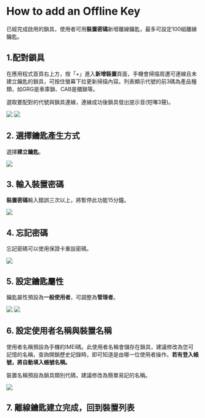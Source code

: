 # How to add an Offline Key

已經完成啟用的鎖具，使用者可用**裝置密碼**新增離線鑰匙，最多可設定100組離線鑰匙。

## 1.配對鎖具

在應用程式首頁右上方，按「+」進入**新增裝置**頁面，手機會掃描周遭可連線且未建立鑰匙的鎖具，可按住螢幕下拉更新掃描內容。列表顯示代號的前3碼為產品種類，如GRG是車庫鎖、CAB是櫃鎖等。

選取要配對的代號與鎖具連線，連線成功後鎖具發出提示音\(短嗶3聲\)。

![](../.gitbook/assets/screenshot_2019-11-15-16-50-36-686_com.userstar.phonekey.png) ![](../.gitbook/assets/screenshot_2019-11-15-16-54-44-098_com.userstar.phonekey.png)

## 2. 選擇鑰匙產生方式

選擇**建立鑰匙**。

![](../.gitbook/assets/screenshot_2019-11-15-17-30-05-770_com.userstar.phonekey.png)

## 3. 輸入裝置密碼

**裝置密碼**輸入錯誤三次以上，將暫停此功能15分鐘。

![](../.gitbook/assets/screenshot_2019-11-15-17-30-14-764_com.userstar.phonekey.png)

## 4. 忘記密碼

忘記密碼可以使用保證卡重設密碼。

![](../.gitbook/assets/screenshot_2019-11-15-17-21-08-279_com.userstar.phonekey.png)

## 5. 設定鑰匙屬性

鑰匙屬性預設為**一般使用者**，可調整為**管理者**。

![](../.gitbook/assets/screenshot_2019-11-15-17-30-31-863_com.userstar.phonekey.png) ![](../.gitbook/assets/screenshot_2019-11-15-17-30-41-096_com.userstar.phonekey.png)

## 6. 設定使用者名稱與裝置名稱

使用者名稱預設為手機的IMEI碼。此使用者名稱會儲存在鎖具，建議修改為您可記憶的名稱，查詢開鎖歷史記錄時，即可知道是由哪一位使用者操作。**若有登入帳號，將自動填入帳號名稱。**

裝置名稱預設為鎖具類別代碼，建議修改為簡單易記的名稱。

![](../.gitbook/assets/screenshot_2019-11-15-17-30-53-146_com.userstar.phonekey.png)

## 7. 離線鑰匙建立完成，回到裝置列表

